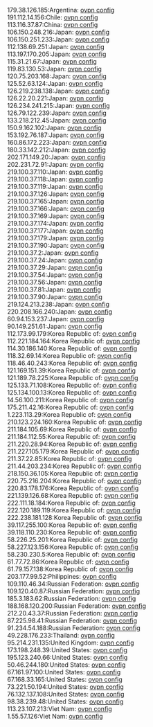 179.38.126.185:Argentina: [ovpn config](vpn/179_38_126_185.ovpn)  
191.112.14.156:Chile: [ovpn config](vpn/191_112_14_156.ovpn)  
113.116.37.87:China: [ovpn config](vpn/113_116_37_87.ovpn)  
106.150.248.216:Japan: [ovpn config](vpn/106_150_248_216.ovpn)  
106.150.251.233:Japan: [ovpn config](vpn/106_150_251_233.ovpn)  
112.138.69.251:Japan: [ovpn config](vpn/112_138_69_251.ovpn)  
113.197.170.205:Japan: [ovpn config](vpn/113_197_170_205.ovpn)  
115.31.21.67:Japan: [ovpn config](vpn/115_31_21_67.ovpn)  
119.83.130.53:Japan: [ovpn config](vpn/119_83_130_53.ovpn)  
120.75.203.168:Japan: [ovpn config](vpn/120_75_203_168.ovpn)  
125.52.63.124:Japan: [ovpn config](vpn/125_52_63_124.ovpn)  
126.219.238.138:Japan: [ovpn config](vpn/126_219_238_138.ovpn)  
126.22.20.221:Japan: [ovpn config](vpn/126_22_20_221.ovpn)  
126.234.241.215:Japan: [ovpn config](vpn/126_234_241_215.ovpn)  
126.79.122.239:Japan: [ovpn config](vpn/126_79_122_239.ovpn)  
133.218.212.45:Japan: [ovpn config](vpn/133_218_212_45.ovpn)  
150.9.162.102:Japan: [ovpn config](vpn/150_9_162_102.ovpn)  
153.192.76.187:Japan: [ovpn config](vpn/153_192_76_187.ovpn)  
160.86.172.223:Japan: [ovpn config](vpn/160_86_172_223.ovpn)  
180.33.142.212:Japan: [ovpn config](vpn/180_33_142_212.ovpn)  
202.171.149.20:Japan: [ovpn config](vpn/202_171_149_20.ovpn)  
202.231.72.91:Japan: [ovpn config](vpn/202_231_72_91.ovpn)  
219.100.37.110:Japan: [ovpn config](vpn/219_100_37_110.ovpn)  
219.100.37.118:Japan: [ovpn config](vpn/219_100_37_118.ovpn)  
219.100.37.119:Japan: [ovpn config](vpn/219_100_37_119.ovpn)  
219.100.37.126:Japan: [ovpn config](vpn/219_100_37_126.ovpn)  
219.100.37.165:Japan: [ovpn config](vpn/219_100_37_165.ovpn)  
219.100.37.166:Japan: [ovpn config](vpn/219_100_37_166.ovpn)  
219.100.37.169:Japan: [ovpn config](vpn/219_100_37_169.ovpn)  
219.100.37.174:Japan: [ovpn config](vpn/219_100_37_174.ovpn)  
219.100.37.177:Japan: [ovpn config](vpn/219_100_37_177.ovpn)  
219.100.37.179:Japan: [ovpn config](vpn/219_100_37_179.ovpn)  
219.100.37.190:Japan: [ovpn config](vpn/219_100_37_190.ovpn)  
219.100.37.2:Japan: [ovpn config](vpn/219_100_37_2.ovpn)  
219.100.37.24:Japan: [ovpn config](vpn/219_100_37_24.ovpn)  
219.100.37.29:Japan: [ovpn config](vpn/219_100_37_29.ovpn)  
219.100.37.54:Japan: [ovpn config](vpn/219_100_37_54.ovpn)  
219.100.37.56:Japan: [ovpn config](vpn/219_100_37_56.ovpn)  
219.100.37.81:Japan: [ovpn config](vpn/219_100_37_81.ovpn)  
219.100.37.90:Japan: [ovpn config](vpn/219_100_37_90.ovpn)  
219.124.213.238:Japan: [ovpn config](vpn/219_124_213_238.ovpn)  
220.208.166.240:Japan: [ovpn config](vpn/220_208_166_240.ovpn)  
60.94.153.237:Japan: [ovpn config](vpn/60_94_153_237.ovpn)  
90.149.251.61:Japan: [ovpn config](vpn/90_149_251_61.ovpn)  
112.173.99.179:Korea Republic of: [ovpn config](vpn/112_173_99_179.ovpn)  
112.221.184.164:Korea Republic of: [ovpn config](vpn/112_221_184_164.ovpn)  
114.30.186.140:Korea Republic of: [ovpn config](vpn/114_30_186_140.ovpn)  
118.32.69.14:Korea Republic of: [ovpn config](vpn/118_32_69_14.ovpn)  
118.46.40.243:Korea Republic of: [ovpn config](vpn/118_46_40_243.ovpn)  
121.169.151.39:Korea Republic of: [ovpn config](vpn/121_169_151_39.ovpn)  
121.189.78.225:Korea Republic of: [ovpn config](vpn/121_189_78_225.ovpn)  
125.133.71.108:Korea Republic of: [ovpn config](vpn/125_133_71_108.ovpn)  
125.134.100.13:Korea Republic of: [ovpn config](vpn/125_134_100_13.ovpn)  
14.56.100.211:Korea Republic of: [ovpn config](vpn/14_56_100_211.ovpn)  
175.211.42.16:Korea Republic of: [ovpn config](vpn/175_211_42_16.ovpn)  
1.223.113.29:Korea Republic of: [ovpn config](vpn/1_223_113_29.ovpn)  
210.123.224.160:Korea Republic of: [ovpn config](vpn/210_123_224_160.ovpn)  
211.184.105.69:Korea Republic of: [ovpn config](vpn/211_184_105_69.ovpn)  
211.184.112.55:Korea Republic of: [ovpn config](vpn/211_184_112_55.ovpn)  
211.220.28.94:Korea Republic of: [ovpn config](vpn/211_220_28_94.ovpn)  
211.227.105.179:Korea Republic of: [ovpn config](vpn/211_227_105_179.ovpn)  
211.37.22.85:Korea Republic of: [ovpn config](vpn/211_37_22_85.ovpn)  
211.44.203.234:Korea Republic of: [ovpn config](vpn/211_44_203_234.ovpn)  
218.150.36.105:Korea Republic of: [ovpn config](vpn/218_150_36_105.ovpn)  
220.75.216.204:Korea Republic of: [ovpn config](vpn/220_75_216_204.ovpn)  
220.83.178.176:Korea Republic of: [ovpn config](vpn/220_83_178_176.ovpn)  
221.139.126.68:Korea Republic of: [ovpn config](vpn/221_139_126_68.ovpn)  
222.111.18.184:Korea Republic of: [ovpn config](vpn/222_111_18_184.ovpn)  
222.120.189.119:Korea Republic of: [ovpn config](vpn/222_120_189_119.ovpn)  
222.238.181.128:Korea Republic of: [ovpn config](vpn/222_238_181_128.ovpn)  
39.117.255.100:Korea Republic of: [ovpn config](vpn/39_117_255_100.ovpn)  
39.118.110.230:Korea Republic of: [ovpn config](vpn/39_118_110_230.ovpn)  
58.226.25.201:Korea Republic of: [ovpn config](vpn/58_226_25_201.ovpn)  
58.227.123.156:Korea Republic of: [ovpn config](vpn/58_227_123_156.ovpn)  
58.230.230.5:Korea Republic of: [ovpn config](vpn/58_230_230_5.ovpn)  
61.77.72.86:Korea Republic of: [ovpn config](vpn/61_77_72_86.ovpn)  
61.79.157.138:Korea Republic of: [ovpn config](vpn/61_79_157_138.ovpn)  
203.177.99.52:Philippines: [ovpn config](vpn/203_177_99_52.ovpn)  
109.110.46.34:Russian Federation: [ovpn config](vpn/109_110_46_34.ovpn)  
109.120.40.87:Russian Federation: [ovpn config](vpn/109_120_40_87.ovpn)  
185.3.183.62:Russian Federation: [ovpn config](vpn/185_3_183_62.ovpn)  
188.168.120.200:Russian Federation: [ovpn config](vpn/188_168_120_200.ovpn)  
212.20.43.37:Russian Federation: [ovpn config](vpn/212_20_43_37.ovpn)  
87.225.98.41:Russian Federation: [ovpn config](vpn/87_225_98_41.ovpn)  
91.234.54.188:Russian Federation: [ovpn config](vpn/91_234_54_188.ovpn)  
49.228.176.233:Thailand: [ovpn config](vpn/49_228_176_233.ovpn)  
95.214.231.135:United Kingdom: [ovpn config](vpn/95_214_231_135.ovpn)  
173.198.248.39:United States: [ovpn config](vpn/173_198_248_39.ovpn)  
195.123.240.66:United States: [ovpn config](vpn/195_123_240_66.ovpn)  
50.46.244.180:United States: [ovpn config](vpn/50_46_244_180.ovpn)  
67.161.97.100:United States: [ovpn config](vpn/67_161_97_100.ovpn)  
67.168.33.165:United States: [ovpn config](vpn/67_168_33_165.ovpn)  
73.221.50.194:United States: [ovpn config](vpn/73_221_50_194.ovpn)  
76.132.137.108:United States: [ovpn config](vpn/76_132_137_108.ovpn)  
98.38.239.48:United States: [ovpn config](vpn/98_38_239_48.ovpn)  
113.23.107.213:Viet Nam: [ovpn config](vpn/113_23_107_213.ovpn)  
1.55.57.126:Viet Nam: [ovpn config](vpn/1_55_57_126.ovpn)  
